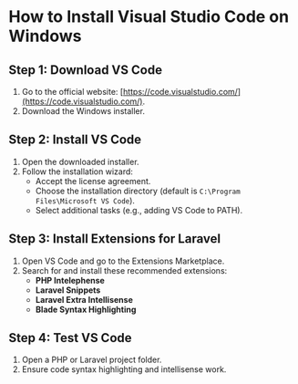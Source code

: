 
# How to Install Visual Studio Code on Windows

## Step 1: Download VS Code
1. Go to the official website: [https://code.visualstudio.com/](https://code.visualstudio.com/).
2. Download the Windows installer.

## Step 2: Install VS Code
1. Open the downloaded installer.
2. Follow the installation wizard:
   - Accept the license agreement.
   - Choose the installation directory (default is `C:\Program Files\Microsoft VS Code`).
   - Select additional tasks (e.g., adding VS Code to PATH).

## Step 3: Install Extensions for Laravel
1. Open VS Code and go to the Extensions Marketplace.
2. Search for and install these recommended extensions:
   - **PHP Intelephense**
   - **Laravel Snippets**
   - **Laravel Extra Intellisense**
   - **Blade Syntax Highlighting**

## Step 4: Test VS Code
1. Open a PHP or Laravel project folder.
2. Ensure code syntax highlighting and intellisense work.
